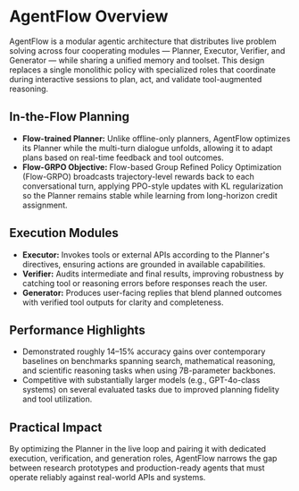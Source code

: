 # AgentFlow Overview

AgentFlow is a modular agentic architecture that distributes live problem solving across four cooperating modules — Planner, Executor, Verifier, and Generator — while sharing a unified memory and toolset. This design replaces a single monolithic policy with specialized roles that coordinate during interactive sessions to plan, act, and validate tool-augmented reasoning.

## In-the-Flow Planning
- **Flow-trained Planner:** Unlike offline-only planners, AgentFlow optimizes its Planner while the multi-turn dialogue unfolds, allowing it to adapt plans based on real-time feedback and tool outcomes.
- **Flow-GRPO Objective:** Flow-based Group Refined Policy Optimization (Flow-GRPO) broadcasts trajectory-level rewards back to each conversational turn, applying PPO-style updates with KL regularization so the Planner remains stable while learning from long-horizon credit assignment.

## Execution Modules
- **Executor:** Invokes tools or external APIs according to the Planner's directives, ensuring actions are grounded in available capabilities.
- **Verifier:** Audits intermediate and final results, improving robustness by catching tool or reasoning errors before responses reach the user.
- **Generator:** Produces user-facing replies that blend planned outcomes with verified tool outputs for clarity and completeness.

## Performance Highlights
- Demonstrated roughly 14–15% accuracy gains over contemporary baselines on benchmarks spanning search, mathematical reasoning, and scientific reasoning tasks when using 7B-parameter backbones.
- Competitive with substantially larger models (e.g., GPT-4o-class systems) on several evaluated tasks due to improved planning fidelity and tool utilization.

## Practical Impact
By optimizing the Planner in the live loop and pairing it with dedicated execution, verification, and generation roles, AgentFlow narrows the gap between research prototypes and production-ready agents that must operate reliably against real-world APIs and systems.
